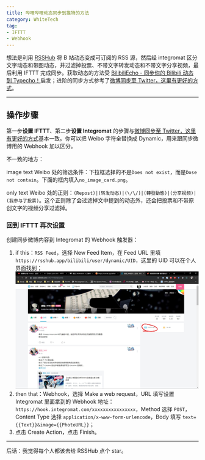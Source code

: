 ```yaml
---
title: 哔哩哔哩动态同步到推特的方法
category: WhiteTech
tag:
- IFTTT
- Webhook
---
```

想法是利用 [RSSHub](https://rsshub.app/) 将 B 站动态变成可订阅的 RSS 源，然后经 integromat 区分文字动态和带图动态，并过滤掉投票、不带文字转发动态和不带文字分享视频，最后利用 IFTTT 完成同步。获取动态的方法受 [BilibiliEcho - 同步你的 Bilibili 动态到 Typecho！](https://www.pluvet.com/archives/bilibili-echo-publish.html)启发；进阶的同步方式参考了[微博同步至 Twitter，这里有更好的方式](https://sspai.com/post/51942)。

---

## 操作步骤

第一步**设置 IFTTT**、第二步**设置 Integromat** 的步骤与[微博同步至 Twitter，这里有更好的方式](https://sspai.com/post/51942)基本一致。你可以把 Weibo 字符全替换成 Dynamic，用来跟同步微博用的 Webhook 加以区分。

不一致的地方：

image text Weibo 处的筛选条件：下拉框选择的不是``Does not exist``，而是``Dose not contain``。下面的框内填入``no_image_card.png``。

only text Weibo 处的正则：``(Repost)|(转发动态)|(\/\/)|(轉發動態)|(分享视频)|(我参与了投票)``。这个正则除了会过滤掉文中提到的动态外，还会把投票和不带原创文字的视频分享过滤掉。

### 回到 IFTTT 再次设置

创建同步微博内容到 Integromat 的 Webhook 触发器：

1. if this：``RSS Feed``，选择 New Feed Item，在 Feed URL 里填 ``https://rsshub.app/bilibili/user/dynamic/UID``，这里的 UID 可以在个人界面找到；
   ![UID](https://github.com/NachtgeistW/Berksey/blob/master/_posts/image/2019-08-28-165359.jpg?raw=true)
2. then that：Webhook，选择 Make a web request，URL 填写设置 Integromat 里面拿到的 Webhook 地址：``https://hook.integromat.com/xxxxxxxxxxxxxxxx``，Method 选择 ``POST``，Content Type 选择 ``application/x-www-form-urlencode``，Body 填写 ``text={{Text}}&image={{PhotoURL}}``；
3. 点击 Create Action，点击 Finish。

---
后话：我觉得每个人都该去给 RSSHub 点个 star。
